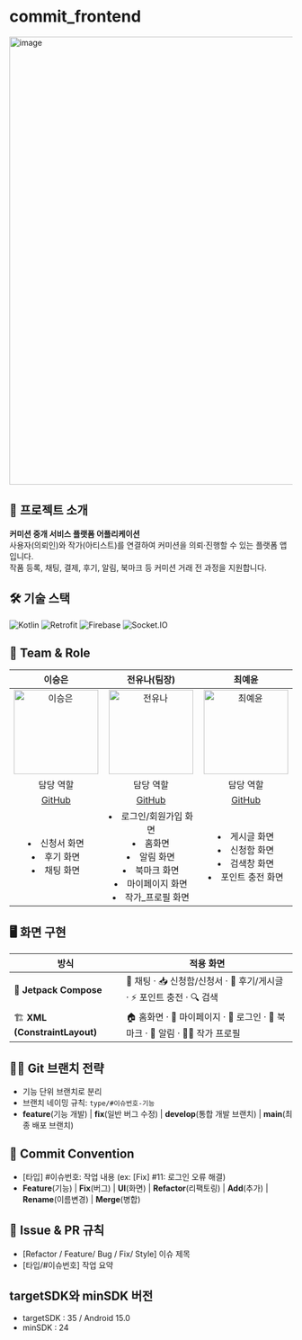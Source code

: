 # commit_frontend
<img width="1424" height="797" alt="image" src="https://github.com/user-attachments/assets/e4fa5ccd-9d61-40e3-9671-92031a21b0f1" />

## 📌 프로젝트 소개  
**커미션 중개 서비스 플랫폼 어플리케이션**  
사용자(의뢰인)와 작가(아티스트)를 연결하여 커미션을 의뢰·진행할 수 있는 플랫폼 앱입니다.  
작품 등록, 채팅, 결제, 후기, 알림, 북마크 등 커미션 거래 전 과정을 지원합니다.  

## 🛠 기술 스택
![Kotlin](https://img.shields.io/badge/Kotlin-0095D5?style=for-the-badge&logo=kotlin&logoColor=white)
![Retrofit](https://img.shields.io/badge/Retrofit-3DDC84?style=for-the-badge&logo=android&logoColor=white)
![Firebase](https://img.shields.io/badge/Firebase-FFCA28?style=for-the-badge&logo=firebase&logoColor=black)
![Socket.IO](https://img.shields.io/badge/Socket.IO-010101?style=for-the-badge&logo=socket.io&logoColor=white)

## 👥 Team & Role
| 이승은 | 전유나(팀장) | 최예윤 |
|:---:|:---:|:---:|
| <img src="https://avatars.githubusercontent.com/sseungeun" alt="이승은" width="150"> | <img src="https://avatars.githubusercontent.com/Erna23" alt="전유나" width="150"> | <img src="https://avatars.githubusercontent.com/yeyun0423" alt="최예윤" width="150"> |
| 담당 역할 | 담당 역할 | 담당 역할 |
| [GitHub](https://github.com/sseungeun) | [GitHub](https://github.com/Erna23) | [GitHub](https://github.com/yeyun0423) |
| <li>신청서 화면</li><li>후기 화면</li><li>채팅 화면</li> | <li>로그인/회원가입 화면</li><li>홈화면</li><li>알림 화면</li><li>북마크 화면</li><li>마이페이지 화면</li><li>작가_프로필 화면</li> | <li>게시글 화면</li><li>신청함 화면</li><li>검색창 화면</li><li>포인트 충전 화면</li> |


 ## 🖥️ 화면 구현
| 방식 | 적용 화면 |
|------|-----------|
| 🎨 **Jetpack Compose** | 💬 채팅 · 📥 신청함/신청서 · 📝 후기/게시글 · ⚡ 포인트 충전 · 🔍 검색 |
| 🏗️ **XML (ConstraintLayout)** | 🏠 홈화면 · 🙋 마이페이지 · 🔑 로그인 · 📑 북마크 · 🔔 알림 · 👩‍🎨 작가 프로필 |

## 🧑‍💻 Git 브랜치 전략
- 기능 단위 브랜치로 분리
- 브랜치 네이밍 규칙: `type/#이슈번호-기능`
- **feature**(기능 개발) | **fix**(일반 버그 수정) | **develop**(통합 개발 브랜치) | **main**(최종 배포 브랜치)

## 💬 Commit Convention
- [타입] #이슈번호: 작업 내용 (ex: [Fix] #11: 로그인 오류 해결)
- **Feature**(기능) | **Fix**(버그) | **UI**(화면) | **Refactor**(리팩토링) | **Add**(추가) | **Rename**(이름변경) | **Merge**(병합)

## 🧾 Issue & PR 규칙
- [Refactor / Feature/ Bug / Fix/ Style] 이슈 제목
- [타입/#이슈번호] 작업 요약

## targetSDK와 minSDK 버전
- targetSDK : 35 / Android 15.0
- minSDK : 24


